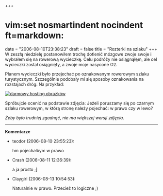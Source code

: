 +++
# vim:set nosmartindent nocindent ft=markdown:
date = "2006-08-10T23:38:23"
draft = false
title = "Rozterki na szlaku"
+++
W zeszłą niedzielę postanowiłem trochę dotlenić mózgowe zwoje swoje i wybrałem
się na rowerową wycieczkę. Celu podróży nie osiągnąłęm, ale cel wycieczki
został osiągnięty, a zwoje moje nasycone O2.

Planem wycieczki było przejechać po oznakowanym rowerowym szlaku turystycznym.
Szczególnie podobały mi się sposoby oznakowania na rozstajach dróg. Na
przykład:

[![darmowy hosting obrazków](http://images1.fotosik.pl/131/47481c3a4f7fd0c5.jpg)](http://www.fotosik.pl/showFullSize.php?id=47481c3a4f7fd0c5)

Spróbujcie ocenić na podstawie zdjęcia: Jeżeli poruszamy się po czarnym szlaku
rowerowym, w którą stronę należy pojechać: w prawo czy w lewo?

_Żeby było trudniej zgadnąć, nie ma większej wersji zdjęcia._

----
**Komentarze**

* teodor (2006-08-10 23:55:23): <p>hm pojechałbym w prawo</p>
* Crash (2006-08-11 12:36:39): <p>a ja prosto ;]</p>
* Claygirl (2006-08-13 10:54:53): <p>Naturalnie w prawo. Przecież to logiczne
  ;)</p>
